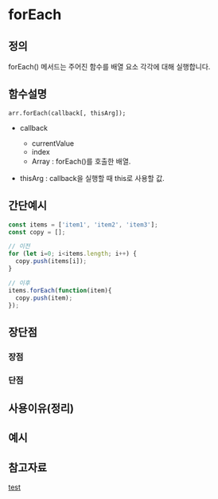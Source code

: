# forEach

## 정의
forEach() 메서드는 주어진 함수를 배열 요소 각각에 대해 실행합니다.

## 함수설명
`
arr.forEach(callback[, thisArg]);
`
- callback
    - currentValue
    - index 
    - Array : forEach()를 호출한 배열.

- thisArg : callback을 실행할 때 this로 사용할 값.

## 간단예시
```js
const items = ['item1', 'item2', 'item3'];
const copy = [];

// 이전
for (let i=0; i<items.length; i++) {
  copy.push(items[i]);
}

// 이후
items.forEach(function(item){
  copy.push(item);
});
```

## 장단점




### 장점

### 단점

## 사용이유(정리)

## 예시

## 참고자료

[test](https://naver.com)
